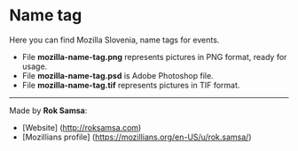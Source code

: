 # Name tag

Here you can find Mozilla Slovenia, name tags for events.
* File **mozilla-name-tag.png** represents pictures in PNG format, ready for usage.
* File **mozilla-name-tag.psd** is Adobe Photoshop file.
* File **mozilla-name-tag.tif** represents pictures in TIF format.

---

Made by **Rok Samsa**:
-  [Website] (http://roksamsa.com)
-  [Mozillians profile] (https://mozillians.org/en-US/u/rok.samsa/)

